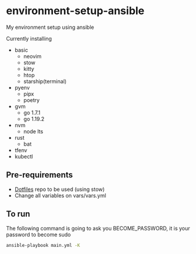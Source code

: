 # environment-setup-ansible  
My environment setup using ansible

Currently installing

- basic
  - neovim
  - stow
  - kitty
  - htop
  - starship(terminal)
- pyenv
  - pipx
  - poetry
- gvm
  - go 1.7.1
  - go 1.19.2
- nvm 
  - node lts
- rust
  - bat
- tfenv
- kubectl


## Pre-requirements  
- [Dotfiles](https://github.com/uelei/dotfiles) repo to be used (using stow)  
- Change all variables on vars/vars.yml

## To run  
 
The following command is going to ask you BECOME_PASSWORD, it is your password to become sudo
```bash
ansible-playbook main.yml -K 
```
